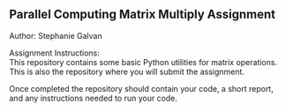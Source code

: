 ## Parallel Computing Matrix Multiply Assignment

Author: Stephanie Galvan <br>

Assignment Instructions: <br>
This repository contains some basic Python utilities for
matrix operations. This is also the repository where
you will submit the assignment.

Once completed the repository should contain your code,
a short report, and any instructions needed to run your
code.
